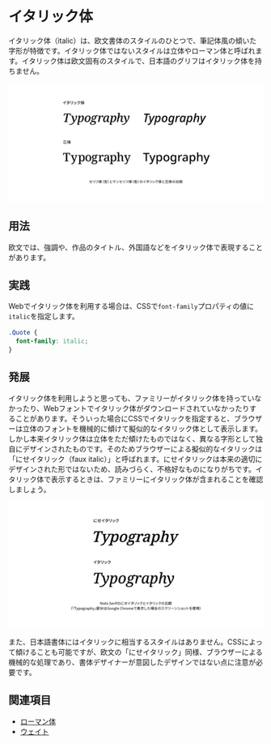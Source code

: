 # イタリック体

イタリック体（italic）は、欧文書体のスタイルのひとつで、筆記体風の傾いた字形が特徴です。イタリック体ではないスタイルは立体やローマン体と呼ばれます。イタリック体は欧文固有のスタイルで、日本語のグリフはイタリック体を持ちません。

![セリフ体（左）とサンセリフ体（右）のイタリック体と立体の比較](../images/italic-01.png)

## 用法

欧文では、強調や、作品のタイトル、外国語などをイタリック体で表現することがあります。

## 実践

Webでイタリック体を利用する場合は、CSSで`font-family`プロパティの値に`italic`を指定します。

```css
.Quote {
  font-family: italic;
}
```

## 発展

イタリック体を利用しようと思っても、ファミリーがイタリック体を持っていなかったり、Webフォントでイタリック体がダウンロードされていなかったりすることがあります。そういった場合にCSSでイタリックを指定すると、ブラウザーは立体のフォントを機械的に傾けて擬似的なイタリック体として表示します。しかし本来イタリック体は立体をただ傾けたものではなく、異なる字形として独自にデザインされたものです。そのためブラウザーによる擬似的なイタリックは「にせイタリック（faux italic）」と呼ばれます。にせイタリックは本来の適切にデザインされた形ではないため、読みづらく、不格好なものになりがちです。イタリック体で表示するときは、ファミリーにイタリック体が含まれることを確認しましょう。

![Noto Serifのにせイタリックとイタリックの比較](../images/italic-02.png)

また、日本語書体にはイタリックに相当するスタイルはありません。CSSによって傾けることも可能ですが、欧文の「にせイタリック」同様、ブラウザーによる機械的な処理であり、書体デザイナーが意図したデザインではない点に注意が必要です。

## 関連項目

- [ローマン体](./roman.md)
- [ウェイト](./weight.md)
